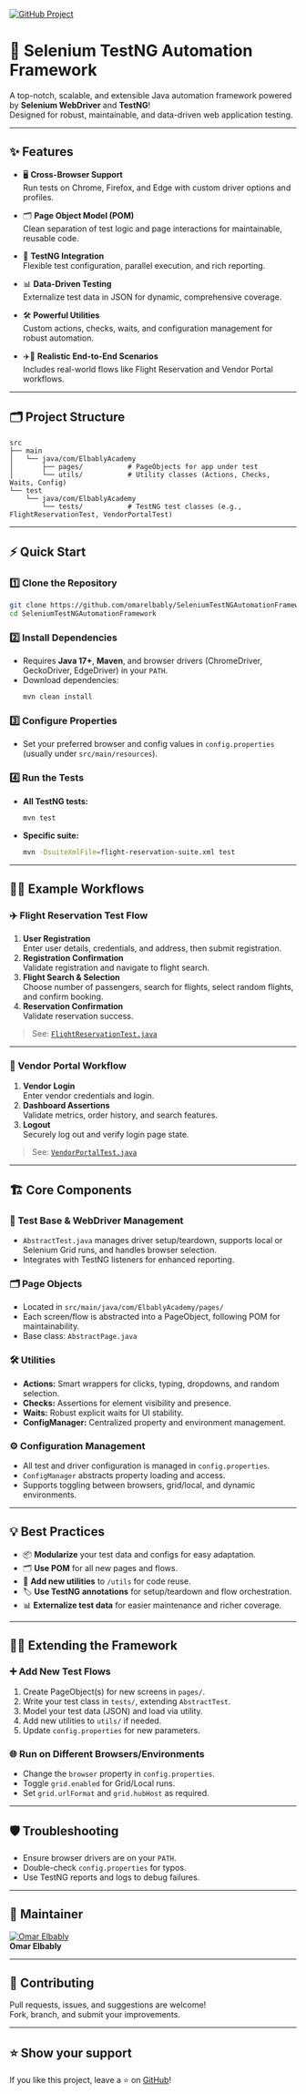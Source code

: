 [![GitHub Project](https://img.shields.io/badge/GitHub-Project-blue?logo=github)](https://github.com/omarelbably/SeleniumTestNGAutomationFramework)

# 🚀 Selenium TestNG Automation Framework

A top-notch, scalable, and extensible Java automation framework powered by **Selenium WebDriver** and **TestNG**!  
Designed for robust, maintainable, and data-driven web application testing.

---

## ✨ Features

- 🖥️ **Cross-Browser Support**  
  Run tests on Chrome, Firefox, and Edge with custom driver options and profiles.

- 🗂️ **Page Object Model (POM)**  
  Clean separation of test logic and page interactions for maintainable, reusable code.

- 🧪 **TestNG Integration**  
  Flexible test configuration, parallel execution, and rich reporting.

- 📊 **Data-Driven Testing**  
  Externalize test data in JSON for dynamic, comprehensive coverage.

- 🛠️ **Powerful Utilities**  
  Custom actions, checks, waits, and configuration management for robust automation.

- ✈️🏪 **Realistic End-to-End Scenarios**  
  Includes real-world flows like Flight Reservation and Vendor Portal workflows.

---

## 🗂️ Project Structure

```plaintext
src
├── main
│   └── java/com/ElbablyAcademy
│       ├── pages/           # PageObjects for app under test
│       └── utils/           # Utility classes (Actions, Checks, Waits, Config)
└── test
    └── java/com/ElbablyAcademy
        └── tests/           # TestNG test classes (e.g., FlightReservationTest, VendorPortalTest)
```

---

## ⚡ Quick Start

### 1️⃣ Clone the Repository

```bash
git clone https://github.com/omarelbably/SeleniumTestNGAutomationFramework.git
cd SeleniumTestNGAutomationFramework
```

### 2️⃣ Install Dependencies

- Requires **Java 17+**, **Maven**, and browser drivers (ChromeDriver, GeckoDriver, EdgeDriver) in your `PATH`.
- Download dependencies:
  ```bash
  mvn clean install
  ```

### 3️⃣ Configure Properties

- Set your preferred browser and config values in `config.properties` (usually under `src/main/resources`).

### 4️⃣ Run the Tests

- **All TestNG tests:**
  ```bash
  mvn test
  ```
- **Specific suite:**
  ```bash
  mvn -DsuiteXmlFile=flight-reservation-suite.xml test
  ```

---

## 🧑‍💻 Example Workflows

### ✈️ Flight Reservation Test Flow

1. **User Registration**  
   Enter user details, credentials, and address, then submit registration.
2. **Registration Confirmation**  
   Validate registration and navigate to flight search.
3. **Flight Search & Selection**  
   Choose number of passengers, search for flights, select random flights, and confirm booking.
4. **Reservation Confirmation**  
   Validate reservation success.

> See: [`FlightReservationTest.java`](src/test/java/com/ElbablyAcademy/tests/flightreservation/FlightReservationTest.java)

---

### 🏪 Vendor Portal Workflow

1. **Vendor Login**  
   Enter vendor credentials and login.
2. **Dashboard Assertions**  
   Validate metrics, order history, and search features.
3. **Logout**  
   Securely log out and verify login page state.

> See: [`VendorPortalTest.java`](src/test/java/com/ElbablyAcademy/tests/vendorportal/VendorPortalTest.java)

---

## 🏗️ Core Components

### 🧬 Test Base & WebDriver Management

- `AbstractTest.java` manages driver setup/teardown, supports local or Selenium Grid runs, and handles browser selection.
- Integrates with TestNG listeners for enhanced reporting.

### 🗂️ Page Objects

- Located in `src/main/java/com/ElbablyAcademy/pages/`
- Each screen/flow is abstracted into a PageObject, following POM for maintainability.
- Base class: `AbstractPage.java`

### 🛠️ Utilities

- **Actions:** Smart wrappers for clicks, typing, dropdowns, and random selection.
- **Checks:** Assertions for element visibility and presence.
- **Waits:** Robust explicit waits for UI stability.
- **ConfigManager:** Centralized property and environment management.

### ⚙️ Configuration Management

- All test and driver configuration is managed in `config.properties`.
- `ConfigManager` abstracts property loading and access.
- Supports toggling between browsers, grid/local, and dynamic environments.

---

## 💡 Best Practices

- 📦 **Modularize** your test data and configs for easy adaptation.
- 🗂️ **Use POM** for all new pages and flows.
- 🔁 **Add new utilities** to `/utils` for code reuse.
- 🏷️ **Use TestNG annotations** for setup/teardown and flow orchestration.
- 📊 **Externalize test data** for easier maintenance and richer coverage.

---

## 🧑‍🔬 Extending the Framework

### ➕ Add New Test Flows

1. Create PageObject(s) for new screens in `pages/`.
2. Write your test class in `tests/`, extending `AbstractTest`.
3. Model your test data (JSON) and load via utility.
4. Add new utilities to `utils/` if needed.
5. Update `config.properties` for new parameters.

### 🌐 Run on Different Browsers/Environments

- Change the `browser` property in `config.properties`.
- Toggle `grid.enabled` for Grid/Local runs.
- Set `grid.urlFormat` and `grid.hubHost` as required.

---

## 🛡️ Troubleshooting

- Ensure browser drivers are on your `PATH`.
- Double-check `config.properties` for typos.
- Use TestNG reports and logs to debug failures.

---

## 👤 Maintainer

[![Omar Elbably](https://avatars.githubusercontent.com/u/117082933?v=4&s=64)](https://github.com/omarelbably)  
**Omar Elbably**

---

## 🤝 Contributing

Pull requests, issues, and suggestions are welcome!  
Fork, branch, and submit your improvements.

---

## ⭐ Show your support

If you like this project, leave a ⭐ on [GitHub](https://github.com/omarelbably/SeleniumTestNGAutomationFramework)!
